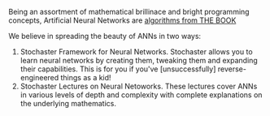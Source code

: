 Being an assortment of mathematical brillinace and bright programming concepts, Artificial Neural Networks are [algorithms from THE BOOK](https://en.wikipedia.org/wiki/Proofs_from_THE_BOOK)

We believe in spreading the beauty of ANNs in two ways:

1. Stochaster Framework for Neural Networks. Stochaster allows you to learn neural networks by creating them, tweaking them and expanding their capabilities. This is for you if you've [unsuccessfully] reverse-engineered things as a kid!
2. Stochaster Lectures on Neural Netoworks. These lectures cover ANNs in various levels of depth and complexity with complete explanations on the underlying mathematics.
